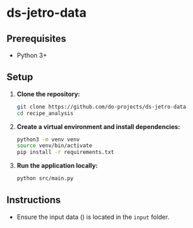 # ds-jetro-data

## Prerequisites
- Python 3+

## Setup

1. **Clone the repository:**
    ```sh
    git clone https://github.com/do-projects/ds-jetro-data
    cd recipe_analysis
    ```

2. **Create a virtual environment and install dependencies:**
    ```sh
    python3 -m venv venv
    source venv/bin/activate
    pip install -r requirements.txt
    ```

3. **Run the application locally:**
    ```sh
    python src/main.py
    ```

## Instructions

- Ensure the input data () is located in the `input` folder.
